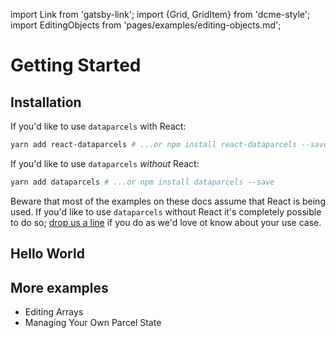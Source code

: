 import Link from 'gatsby-link';
import {Grid, GridItem} from 'dcme-style';
import EditingObjects from 'pages/examples/editing-objects.md';

# Getting Started

## Installation

If you'd like to use `dataparcels` with React:

```bash
yarn add react-dataparcels # ...or npm install react-dataparcels --save
```

If you'd like to use `dataparcels` *without* React:


```bash
yarn add dataparcels # ...or npm install dataparcels --save
```

Beware that most of the examples on these docs assume that React is being used. If you'd like to use `dataparcels` without React it's completely possible to do so; [drop us a line](https://www.github.com/blueflag/dataparcels/issues) if you do as we'd love ot know about your use case.

## Hello World

<EditingObjects />

## More examples

* <Link to="/examples/editing-arrays">Editing Arrays</Link>
* <Link to="/examples/managing-your-own-parcel-state">Managing Your Own Parcel State</Link>

